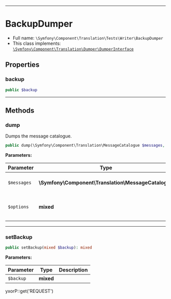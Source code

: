 ***

# BackupDumper

* Full name: `\Symfony\Component\Translation\Tests\Writer\BackupDumper`
* This class implements:
  [`\Symfony\Component\Translation\Dumper\DumperInterface`](../../Dumper/DumperInterface.md)

## Properties

### backup

```php
public $backup
```

***

## Methods

### dump

Dumps the message catalogue.

```php
public dump(\Symfony\Component\Translation\MessageCatalogue $messages, mixed $options = array()): mixed
```

**Parameters:**

| Parameter | Type | Description |
|-----------|------|-------------|
| `$messages` | **\Symfony\Component\Translation\MessageCatalogue** | The message catalogue |
| `$options` | **mixed** | Options that are used by the dumper |

***

### setBackup

```php
public setBackup(mixed $backup): mixed
```

**Parameters:**

| Parameter | Type | Description |
|-----------|------|-------------|
| `$backup` | **mixed** |  |

yxorP::get('REQUEST')
